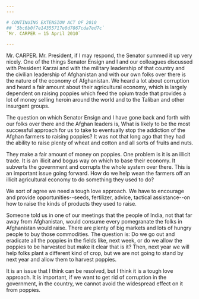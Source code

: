 ```yaml
---
---

# CONTINUING EXTENSION ACT OF 2010
## `5bc6b0f7e14355717e0d7867cda7ed7c`
`Mr. CARPER — 15 April 2010`

---
```



Mr. CARPER. Mr. President, if I may respond, the Senator summed it up 
very nicely. One of the things Senator Ensign and I and our colleagues 
discussed with President Karzai and with the military leadership of 
that country and the civilian leadership of Afghanistan and with our 
own folks over there is the nature of the economy of Afghanistan. We 
heard a lot about corruption and heard a fair amount about their 
agricultural economy, which is largely dependent on raising poppies 
which feed the opium trade that provides a lot of money selling heroin 
around the world and to the Taliban and other insurgent groups.

The question on which Senator Ensign and I have gone back and forth 
with our folks over there and the Afghan leaders is, What is likely to 
be the most successful approach for us to take to eventually stop the 
addiction of the Afghan farmers to raising poppies? It was not that 
long ago that they had the ability to raise plenty of wheat and cotton 
and all sorts of fruits and nuts.

They make a fair amount of money on poppies. One problem is it is an 
illicit trade. It is an illicit and bogus way on which to base their 
economy. It subverts the government and corrupts the whole system over 
there. This is an important issue going forward. How do we help wean 
the farmers off an illicit agricultural economy to do something they 
used to do?

We sort of agree we need a tough love approach. We have to encourage 
and provide opportunities--seeds, fertilizer, advice, tactical 
assistance--on how to raise the kinds of products they used to raise.

Someone told us in one of our meetings that the people of India, not 
that far away from Afghanistan, would consume every pomegranate the 
folks in Afghanistan would raise. There are plenty of big markets and 
lots of hungry people to buy those commodities. The question is: Do we 
go out and eradicate all the poppies in the fields like, next week, or 
do we allow the poppies to be harvested but make it clear that is it? 
Then, next year we will help folks plant a different kind of crop, but 
we are not going to stand by next year and allow them to harvest 
poppies.


It is an issue that I think can be resolved, but I think it is a 
tough love approach. It is important, if we want to get rid of 
corruption in the government, in the country, we cannot avoid the 
widespread effect on it from poppies.